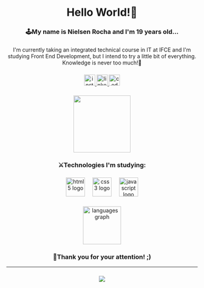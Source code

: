 <h1 align="center">Hello World!🖖</h1>

###

<h3 align="center">🕹️My name is Nielsen Rocha and I'm 19 years old...</h3>

###

<p align="center">I'm currently taking an integrated technical course in IT at IFCE and I'm studying Front End Development, but I intend to try a little bit of everything. Knowledge is never too much!🚀</p>

###

<div align="center">
  <a href="https://www.instagram.com/thenielsenrocha_/" target="_blank">
    <img src="https://img.shields.io/static/v1?message=Instagram&logo=instagram&label=&color=E4405F&logoColor=white&labelColor=&style=for-the-badge" height="29" alt="instagram logo"  />
  </a>
  <a href="https://www.linkedin.com/in/nielsen-rocha-100103283/" target="_blank">
    <img src="https://img.shields.io/static/v1?message=LinkedIn&logo=linkedin&label=&color=0077B5&logoColor=white&labelColor=&style=for-the-badge" height="29" alt="linkedin logo"  />
  </a>
  <a href="https://codepen.io/nielsendev" target="_blank">
    <img src="https://img.shields.io/static/v1?message=Codepen&logo=codepen&label=&color=000000&logoColor=white&labelColor=&style=for-the-badge" height="29" alt="codepen logo"  />
  </a>
</div>

###

<div align="center">
  <img height="150" src="https://media.tenor.com/gcvAM6ZQlrgAAAAC/cat-computer.gif"  />
</div>

###

<h3 align="center">⚔️Technologies I'm studying:</h3>

###

<div align="center">
  <img src="https://cdn.jsdelivr.net/gh/devicons/devicon/icons/html5/html5-original.svg" height="50" alt="html5 logo"  />
  <img width="12" />
  <img src="https://cdn.jsdelivr.net/gh/devicons/devicon/icons/css3/css3-original.svg" height="50" alt="css3 logo"  />
  <img width="12" />
  <img src="https://cdn.jsdelivr.net/gh/devicons/devicon/icons/javascript/javascript-plain.svg" height="50" alt="javascript logo"  />
</div>

###

<div align="center">
  <img src="https://github-readme-stats.vercel.app/api/top-langs?username=nielsendev&locale=en&hide_title=false&layout=compact&card_width=320&langs_count=4&theme=chartreuse-dark&hide_border=true&order=2" height="100" alt="languages graph"  />
</div>

###

<h3 align="center">👾Thank you for your attention! ;)</h3>

---

###

<div align="center">
  <img src="https://visitor-badge.laobi.icu/badge?page_id=nielsendev.nielsendev&left_color=black&right_color=green&left_text=Profile%20Views"  />
</div>

###
